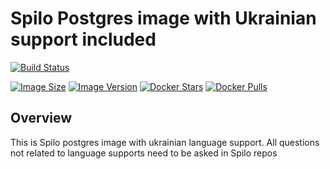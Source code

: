 # Spilo Postgres image with Ukrainian support included
[![Build Status](https://img.shields.io/github/workflow/status/dteamdev/spilo-ukrainian/ci?style=flat)](https://github.com/dteamdev/spilo-ukrainian/actions/workflows/build.yml)

[![Image Size](https://img.shields.io/docker/image-size/dteamdev/spilo-ukrainian-13)]()
[![Image Version](https://img.shields.io/docker/v/dteamdev/spilo-ukrainian-13?sort=semver)]()
[![Docker Stars](https://img.shields.io/docker/stars/dteamdev/spilo-ukrainian-13.svg?style=flat)](https://hub.docker.com/r/dteamdev/spilo-ukrainian-13/)
[![Docker Pulls](https://img.shields.io/docker/pulls/dteamdev/spilo-ukrainian-13.svg)]()

## Overview

This is Spilo postgres image with ukrainian language support. All questions not related to language supports need to be asked in Spilo repos